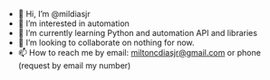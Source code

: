 - 👋 Hi, I’m @mildiasjr
- 👀 I’m interested in automation
- 🌱 I’m currently learning Python and automation API and libraries
- 💞️ I’m looking to collaborate on nothing for now.
- 📫 How to reach me by email: miltoncdiasjr@gmail.com or phone (request by email my number)

<!---
mildiasjr/mildiasjr is a ✨ special ✨ repository because its `README.md` (this file) appears on your GitHub profile.
You can click the Preview link to take a look at your changes.
--->
